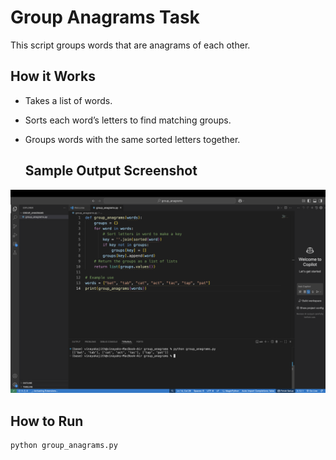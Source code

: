 # Group Anagrams Task

This script groups words that are anagrams of each other.

## How it Works

- Takes a list of words.
- Sorts each word’s letters to find matching groups.
- Groups words with the same sorted letters together.

  ## Sample Output Screenshot

![Group Anagrams Output](group_anagrams_output.png)


## How to Run

```bash
python group_anagrams.py
